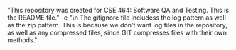 "This repository was created for CSE 464: Software QA and Testing. This is the README file." 
-e "\n The gitignore file includess the log pattern as well as the zip pattern. This is because we don't want log files in the repository, as well as any compressed files, since GIT compresses files with their own methods." 
